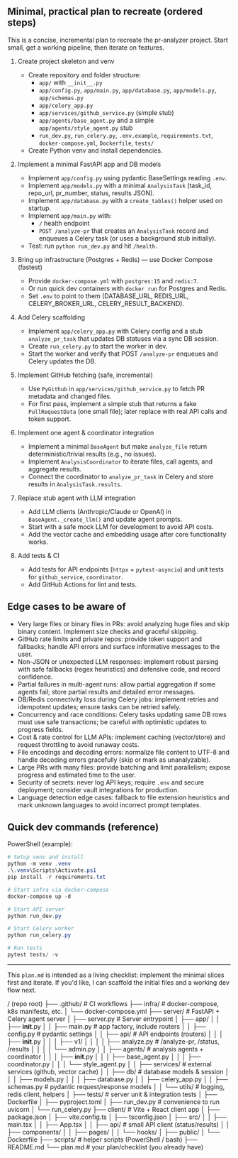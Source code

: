 ## Minimal, practical plan to recreate (ordered steps)

This is a concise, incremental plan to recreate the pr-analyzer project. Start small, get a working pipeline, then iterate on features.

1. Create project skeleton and venv
   - Create repository and folder structure:
     - `app/` with `__init__.py`
     - `app/config.py`, `app/main.py`, `app/database.py`, `app/models.py`, `app/schemas.py`
     - `app/celery_app.py`
     - `app/services/github_service.py` (simple stub)
     - `app/agents/base_agent.py` and a simple `app/agents/style_agent.py` stub
     - `run_dev.py`, `run_celery.py`, `.env.example`, `requirements.txt`, `docker-compose.yml`, `Dockerfile`, `tests/`
   - Create Python venv and install dependencies.

2. Implement a minimal FastAPI app and DB models
   - Implement `app/config.py` using pydantic BaseSettings reading `.env`.
   - Implement `app/models.py` with a minimal `AnalysisTask` (task_id, repo_url, pr_number, status, results JSON).
   - Implement `app/database.py` with a `create_tables()` helper used on startup.
   - Implement `app/main.py` with:
     - `/` health endpoint
     - `POST /analyze-pr` that creates an `AnalysisTask` record and enqueues a Celery task (or uses a background stub initially).
   - Test: run `python run_dev.py` and hit `/health`.

3. Bring up infrastructure (Postgres + Redis) — use Docker Compose (fastest)
   - Provide `docker-compose.yml` with `postgres:15` and `redis:7`.
   - Or run quick dev containers with `docker run` for Postgres and Redis.
   - Set `.env` to point to them (DATABASE_URL, REDIS_URL, CELERY_BROKER_URL, CELERY_RESULT_BACKEND).

4. Add Celery scaffolding
   - Implement `app/celery_app.py` with Celery config and a stub `analyze_pr_task` that updates DB statuses via a sync DB session.
   - Create `run_celery.py` to start the worker in dev.
   - Start the worker and verify that POST `/analyze-pr` enqueues and Celery updates the DB.

5. Implement GitHub fetching (safe, incremental)
   - Use `PyGithub` in `app/services/github_service.py` to fetch PR metadata and changed files.
   - For first pass, implement a simple stub that returns a fake `PullRequestData` (one small file); later replace with real API calls and token support.

6. Implement one agent & coordinator integration
   - Implement a minimal `BaseAgent` but make `analyze_file` return deterministic/trivial results (e.g., no issues).
   - Implement `AnalysisCoordinator` to iterate files, call agents, and aggregate results.
   - Connect the coordinator to `analyze_pr_task` in Celery and store results in `AnalysisTask.results`.

7. Replace stub agent with LLM integration
   - Add LLM clients (Anthropic/Claude or OpenAI) in `BaseAgent._create_llm()` and update agent prompts.
   - Start with a safe mock LLM for development to avoid API costs.
   - Add the vector cache and embedding usage after core functionality works.

8. Add tests & CI
   - Add tests for API endpoints (`httpx` + `pytest-asyncio`) and unit tests for `github_service`, `coordinator`.
   - Add GitHub Actions for lint and tests.

## Edge cases to be aware of

- Very large files or binary files in PRs: avoid analyzing huge files and skip binary content. Implement size checks and graceful skipping.
- GitHub rate limits and private repos: provide token support and fallbacks; handle API errors and surface informative messages to the user.
- Non-JSON or unexpected LLM responses: implement robust parsing with safe fallbacks (regex heuristics) and defensive code, and record confidence.
- Partial failures in multi-agent runs: allow partial aggregation if some agents fail; store partial results and detailed error messages.
- DB/Redis connectivity loss during Celery jobs: implement retries and idempotent updates; ensure tasks can be retried safely.
- Concurrency and race conditions: Celery tasks updating same DB rows must use safe transactions; be careful with optimistic updates to progress fields.
- Cost & rate control for LLM APIs: implement caching (vector/store) and request throttling to avoid runaway costs.
- File encodings and decoding errors: normalize file content to UTF-8 and handle decoding errors gracefully (skip or mark as unanalyzable).
- Large PRs with many files: provide batching and limit parallelism; expose progress and estimated time to the user.
- Security of secrets: never log API keys; require `.env` and secure deployment; consider vault integrations for production.
- Language detection edge cases: fallback to file extension heuristics and mark unknown languages to avoid incorrect prompt templates.

## Quick dev commands (reference)

PowerShell (example):

```powershell
# Setup venv and install
python -m venv .venv
.\.venv\Scripts\Activate.ps1
pip install -r requirements.txt

# Start infra via docker-compose
docker-compose up -d

# Start API server
python run_dev.py

# Start Celery worker
python run_celery.py

# Run tests
pytest tests/ -v
```

---

This `plan.md` is intended as a living checklist: implement the minimal slices first and iterate. If you'd like, I can scaffold the initial files and a working dev flow next.


/ (repo root)
├── .github/                    # CI workflows
├── infra/                      # docker-compose, k8s manifests, etc.
│   └── docker-compose.yml
├── server/                     # FastAPI + Celery agent server
│   ├── server.py               # Server entrypoint
│   ├── app/
│   │   ├── __init__.py
│   │   ├── main.py             # app factory, include routers
│   │   ├── config.py           # pydantic settings
│   │   ├── api/                # API endpoints (routers)
│   │   │   ├── __init__.py
│   │   │   ├── v1/
│   │   │   │   ├── analyze.py  # /analyze-pr, /status, /results
│   │   │   │   └── admin.py
│   │   ├── agents/             # analysis agents + coordinator
│   │   │   ├── __init__.py
│   │   │   ├── base_agent.py
│   │   │   ├── coordinator.py
│   │   │   └── style_agent.py
│   │   ├── services/           # external services (github, vector cache)
│   │   ├── db/                 # database models & session
│   │   │   ├── models.py
│   │   │   ├── database.py
│   │   ├── celery_app.py
│   │   ├── schemas.py          # pydantic request/response models
│   │   └── utils/              # logging, redis client, helpers
│   ├── tests/                  # server unit & integration tests
│   ├── Dockerfile
│   ├── pyproject.toml
│   ├── run_dev.py              # convenience to run uvicorn
│   └── run_celery.py
├── client/                     # Vite + React client app
│   ├── package.json
│   ├── vite.config.ts
│   ├── tsconfig.json
│   ├── src/
│   │   ├── main.tsx
│   │   ├── App.tsx
│   │   ├── api/                # small API client (status/results)
│   │   ├── components/
│   │   ├── pages/
│   │   └── hooks/
│   ├── public/
│   └── Dockerfile
├── scripts/                    # helper scripts (PowerShell / bash)
├── README.md
└── plan.md                     # your plan/checklist (you already have)
